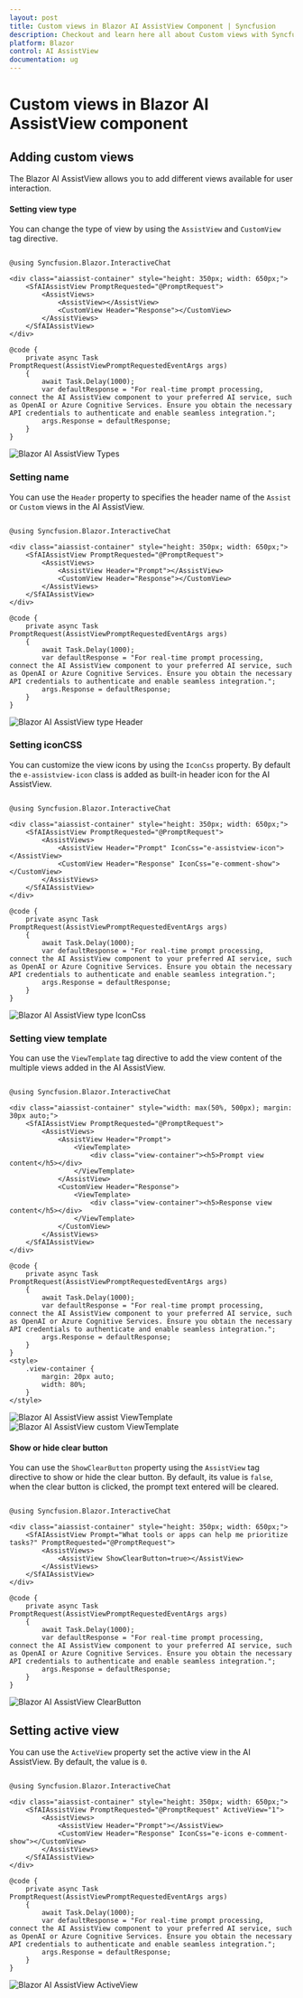 ```yaml
---
layout: post
title: Custom views in Blazor AI AssistView Component | Syncfusion
description: Checkout and learn here all about Custom views with Syncfusion Blazor AI AssistView component in Blazor Server App and Blazor WebAssembly App.
platform: Blazor
control: AI AssistView
documentation: ug
---
```


# Custom views in Blazor AI AssistView component

## Adding custom views

The Blazor AI AssistView allows you to add different views available for user interaction.

#### Setting view type

You can change the type of view by using the `AssistView` and `CustomView` tag directive.

```cshtml

@using Syncfusion.Blazor.InteractiveChat

<div class="aiassist-container" style="height: 350px; width: 650px;">
    <SfAIAssistView PromptRequested="@PromptRequest">
        <AssistViews>
            <AssistView></AssistView>
            <CustomView Header="Response"></CustomView>
        </AssistViews>
    </SfAIAssistView>
</div>

@code {
    private async Task PromptRequest(AssistViewPromptRequestedEventArgs args)
    {
        await Task.Delay(1000);
        var defaultResponse = "For real-time prompt processing, connect the AI AssistView component to your preferred AI service, such as OpenAI or Azure Cognitive Services. Ensure you obtain the necessary API credentials to authenticate and enable seamless integration.";
        args.Response = defaultResponse;
    }
}

```

![Blazor AI AssistView Types](./images/ai-assistview-type.png)

### Setting name

You can use the `Header` property to specifies the header name of the `Assist` or `Custom` views in the AI AssistView.

```cshtml

@using Syncfusion.Blazor.InteractiveChat

<div class="aiassist-container" style="height: 350px; width: 650px;">
    <SfAIAssistView PromptRequested="@PromptRequest">
        <AssistViews>
            <AssistView Header="Prompt"></AssistView>
            <CustomView Header="Response"></CustomView>
        </AssistViews>
    </SfAIAssistView>
</div>

@code {
    private async Task PromptRequest(AssistViewPromptRequestedEventArgs args)
    {
        await Task.Delay(1000);
        var defaultResponse = "For real-time prompt processing, connect the AI AssistView component to your preferred AI service, such as OpenAI or Azure Cognitive Services. Ensure you obtain the necessary API credentials to authenticate and enable seamless integration.";
        args.Response = defaultResponse;
    }
}

```

![Blazor AI AssistView type Header](./images/ai-assistview-type-header.png)

### Setting iconCSS

You can customize the view icons by using the `IconCss` property. By default the `e-assistview-icon` class is added as built-in header icon for the AI AssistView.

```cshtml

@using Syncfusion.Blazor.InteractiveChat

<div class="aiassist-container" style="height: 350px; width: 650px;">
    <SfAIAssistView PromptRequested="@PromptRequest">
        <AssistViews>
            <AssistView Header="Prompt" IconCss="e-assistview-icon"></AssistView>
            <CustomView Header="Response" IconCss="e-comment-show"></CustomView>
        </AssistViews>
    </SfAIAssistView>
</div>

@code {
    private async Task PromptRequest(AssistViewPromptRequestedEventArgs args)
    {
        await Task.Delay(1000);
        var defaultResponse = "For real-time prompt processing, connect the AI AssistView component to your preferred AI service, such as OpenAI or Azure Cognitive Services. Ensure you obtain the necessary API credentials to authenticate and enable seamless integration.";
        args.Response = defaultResponse;
    }
}

```

![Blazor AI AssistView type IconCss](./images/ai-assistview-type-icon.png)

### Setting view template 

You can use the `ViewTemplate` tag directive to add the view content of the multiple views added in the AI AssistView.

```cshtml

@using Syncfusion.Blazor.InteractiveChat

<div class="aiassist-container" style="width: max(50%, 500px); margin: 30px auto;">
    <SfAIAssistView PromptRequested="@PromptRequest">
        <AssistViews>
            <AssistView Header="Prompt">
                <ViewTemplate>
                    <div class="view-container"><h5>Prompt view content</h5></div>
                </ViewTemplate>
            </AssistView>
            <CustomView Header="Response">
                <ViewTemplate>
                    <div class="view-container"><h5>Response view content</h5></div>
                </ViewTemplate>
            </CustomView>
        </AssistViews>
    </SfAIAssistView>
</div>

@code {
    private async Task PromptRequest(AssistViewPromptRequestedEventArgs args)
    {
        await Task.Delay(1000);
        var defaultResponse = "For real-time prompt processing, connect the AI AssistView component to your preferred AI service, such as OpenAI or Azure Cognitive Services. Ensure you obtain the necessary API credentials to authenticate and enable seamless integration.";
        args.Response = defaultResponse;
    }
}
<style>
    .view-container {
        margin: 20px auto;
        width: 80%;
    }
</style>

```

![Blazor AI AssistView assist ViewTemplate](./images/ai-assistview-prompt-template.png)
![Blazor AI AssistView custom ViewTemplate](./images/ai-assistview-response-template.png)

#### Show or hide clear button

You can use the `ShowClearButton` property using the `AssistView` tag directive to show or hide the clear button. By default, its value is `false`, when the clear button is clicked, the prompt text entered will be cleared.

```cshtml

@using Syncfusion.Blazor.InteractiveChat

<div class="aiassist-container" style="height: 350px; width: 650px;">
    <SfAIAssistView Prompt="What tools or apps can help me prioritize tasks?" PromptRequested="@PromptRequest">
        <AssistViews>
            <AssistView ShowClearButton=true></AssistView>
        </AssistViews>
    </SfAIAssistView>
</div>

@code {
    private async Task PromptRequest(AssistViewPromptRequestedEventArgs args)
    {
        await Task.Delay(1000);
        var defaultResponse = "For real-time prompt processing, connect the AI AssistView component to your preferred AI service, such as OpenAI or Azure Cognitive Services. Ensure you obtain the necessary API credentials to authenticate and enable seamless integration.";
        args.Response = defaultResponse;
    }
}

```

![Blazor AI AssistView ClearButton](./images/ai-assistview-clear-btn.png)

## Setting active view

You can use the `ActiveView` property set the active view in the AI AssistView. By default, the value is `0`.

```cshtml

@using Syncfusion.Blazor.InteractiveChat

<div class="aiassist-container" style="height: 350px; width: 650px;">
    <SfAIAssistView PromptRequested="@PromptRequest" ActiveView="1">
        <AssistViews>
            <AssistView Header="Prompt"></AssistView>
            <CustomView Header="Response" IconCss="e-icons e-comment-show"></CustomView>
        </AssistViews>
    </SfAIAssistView>
</div>

@code {
    private async Task PromptRequest(AssistViewPromptRequestedEventArgs args)
    {
        await Task.Delay(1000);
        var defaultResponse = "For real-time prompt processing, connect the AI AssistView component to your preferred AI service, such as OpenAI or Azure Cognitive Services. Ensure you obtain the necessary API credentials to authenticate and enable seamless integration.";
        args.Response = defaultResponse;
    }
}

```

![Blazor AI AssistView ActiveView](./images/ai-assistview-activeview.png)